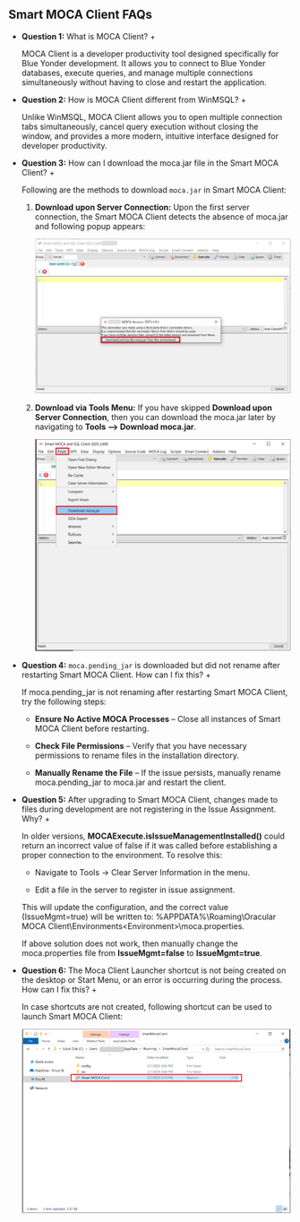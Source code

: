 ## Smart MOCA Client FAQs

+ **Question 1:** What is MOCA Client? +

  MOCA Client is a developer productivity tool designed specifically for Blue Yonder development. It allows you to connect to Blue Yonder databases, execute queries, and manage multiple connections simultaneously without having to close and restart the application.

+ **Question 2:** How is MOCA Client different from WinMSQL? +

  Unlike WinMSQL, MOCA Client allows you to open multiple connection tabs simultaneously, cancel query execution without closing the window, and provides a more modern, intuitive interface designed for developer productivity.  

+ **Question 3:** How can I download the moca.jar file in the Smart MOCA Client? +

  Following are the methods to download `moca.jar` in Smart MOCA Client:
  
  1. **Download upon Server Connection:** Upon the first server connection, the Smart MOCA Client detects the absence of moca.jar and following popup appears:
     
      ![](./.attachments/run015.png)
     
  2. **Download via Tools Menu:** If you have skipped **Download upon Server Connection**, then you can download the moca.jar later by navigating to **Tools --> Download moca.jar**.
     
      ![](./.attachments/run021.png)

+ **Question 4:** `moca.pending_jar` is downloaded but did not rename after restarting Smart MOCA Client. How can I fix this? +

  If moca.pending_jar is not renaming after restarting Smart MOCA Client, try the following steps:
  
    - **Ensure No Active MOCA Processes** – Close all instances of Smart MOCA Client before restarting.
  
    - **Check File Permissions** – Verify that you have necessary permissions to rename files in the installation directory.
  
    - **Manually Rename the File** – If the issue persists, manually rename moca.pending_jar to moca.jar and restart the client.

+ **Question 5:** After upgrading to Smart MOCA Client, changes made to files during development are not registering in the Issue Assignment. Why? +

  In older versions, **MOCAExecute.isIssueManagementInstalled()** could return an incorrect value of false if it was called before establishing a proper connection to the environment.
  To resolve this:
  
    - Navigate to Tools → Clear Server Information in the menu.
  
    - Edit a file in the server to register in issue assignment.

  This will update the configuration, and the correct value (IssueMgmt=true) will be written to: %APPDATA%\Roaming\Oracular MOCA Client\Environments\<Environment>\moca.properties.

  If above solution does not work, then manually change the moca.properties file from **IssueMgmt=false** to **IssueMgmt=true**.

+ **Question 6:** The Moca Client Launcher shortcut is not being created on the desktop or Start Menu, or an error is occurring during the process. How can I fix this? +

  In case shortcuts are not created, following shortcut can be used to launch Smart MOCA Client:
  
  ![](./.attachments/run026.png)



